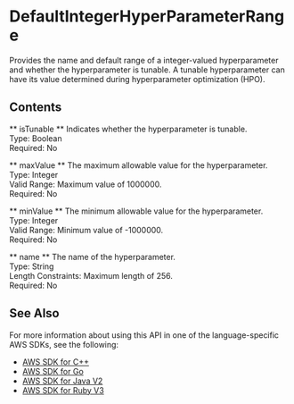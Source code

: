 # DefaultIntegerHyperParameterRange<a name="API_DefaultIntegerHyperParameterRange"></a>

Provides the name and default range of a integer\-valued hyperparameter and whether the hyperparameter is tunable\. A tunable hyperparameter can have its value determined during hyperparameter optimization \(HPO\)\.

## Contents<a name="API_DefaultIntegerHyperParameterRange_Contents"></a>

 ** isTunable **   <a name="personalize-Type-DefaultIntegerHyperParameterRange-isTunable"></a>
Indicates whether the hyperparameter is tunable\.  
Type: Boolean  
Required: No

 ** maxValue **   <a name="personalize-Type-DefaultIntegerHyperParameterRange-maxValue"></a>
The maximum allowable value for the hyperparameter\.  
Type: Integer  
Valid Range: Maximum value of 1000000\.  
Required: No

 ** minValue **   <a name="personalize-Type-DefaultIntegerHyperParameterRange-minValue"></a>
The minimum allowable value for the hyperparameter\.  
Type: Integer  
Valid Range: Minimum value of \-1000000\.  
Required: No

 ** name **   <a name="personalize-Type-DefaultIntegerHyperParameterRange-name"></a>
The name of the hyperparameter\.  
Type: String  
Length Constraints: Maximum length of 256\.  
Required: No

## See Also<a name="API_DefaultIntegerHyperParameterRange_SeeAlso"></a>

For more information about using this API in one of the language\-specific AWS SDKs, see the following:
+  [ AWS SDK for C\+\+](https://docs.aws.amazon.com/goto/SdkForCpp/personalize-2018-05-22/DefaultIntegerHyperParameterRange) 
+  [ AWS SDK for Go](https://docs.aws.amazon.com/goto/SdkForGoV1/personalize-2018-05-22/DefaultIntegerHyperParameterRange) 
+  [ AWS SDK for Java V2](https://docs.aws.amazon.com/goto/SdkForJavaV2/personalize-2018-05-22/DefaultIntegerHyperParameterRange) 
+  [ AWS SDK for Ruby V3](https://docs.aws.amazon.com/goto/SdkForRubyV3/personalize-2018-05-22/DefaultIntegerHyperParameterRange) 